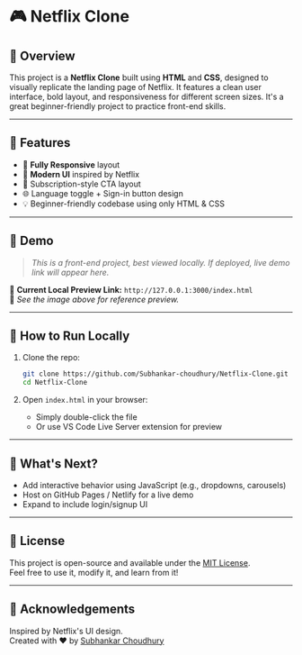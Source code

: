 # 🎮 Netflix Clone
## 🌟 Overview

This project is a **Netflix Clone** built using **HTML** and **CSS**, designed to visually replicate the landing page of Netflix. It features a clean user interface, bold layout, and responsiveness for different screen sizes. It's a great beginner-friendly project to practice front-end skills.

---

## 🚀 Features

- 📱 **Fully Responsive** layout
- 🎨 **Modern UI** inspired by Netflix
- 🧾 Subscription-style CTA layout
- 🌐 Language toggle + Sign-in button design
- 💡 Beginner-friendly codebase using only HTML & CSS

---

## 📸 Demo

> _This is a front-end project, best viewed locally. If deployed, live demo link will appear here._

📍 **Current Local Preview Link:** `http://127.0.0.1:3000/index.html`  
🗼️ *See the image above for reference preview.*

---

## 📂 How to Run Locally

1. Clone the repo:
   ```bash
   git clone https://github.com/Subhankar-choudhury/Netflix-Clone.git
   cd Netflix-Clone
   ```

2. Open `index.html` in your browser:
   - Simply double-click the file
   - Or use VS Code Live Server extension for preview

---

## 🧠 What's Next?

- Add interactive behavior using JavaScript (e.g., dropdowns, carousels)
- Host on GitHub Pages / Netlify for a live demo
- Expand to include login/signup UI

---

## 📄 License

This project is open-source and available under the [MIT License](./LICENSE).  
Feel free to use it, modify it, and learn from it!

---

## 🙌 Acknowledgements

Inspired by Netflix's UI design.  
Created with ❤️ by [Subhankar Choudhury](https://github.com/Subhankar-choudhury)

